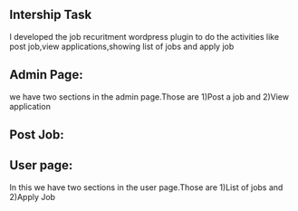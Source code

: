 ## Intership Task
I developed the job recuritment wordpress plugin to do the activities like post job,view applications,showing list of jobs and apply job
## Admin Page:
we have two sections in the admin page.Those are 1)Post a job and 2)View application
   ## Post Job:
   
## User page:
In this we have two sections in the user page.Those are 1)List of jobs and 2)Apply Job
